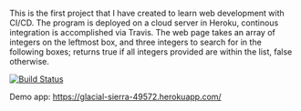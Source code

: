 This is the first project that I have created to learn web development with CI/CD. The program is deployed on a cloud server in Heroku, continous integration is accomplished via Travis. The web page takes an array of integers on the leftmost box, and three integers to search for in the following boxes; returns true if all integers provided are within the list, false otherwise.

[![Build Status](https://app.travis-ci.com/barismutan/demo_app_481.svg?branch=main)](https://app.travis-ci.com/barismutan/demo_app_481)

Demo app: https://glacial-sierra-49572.herokuapp.com/
